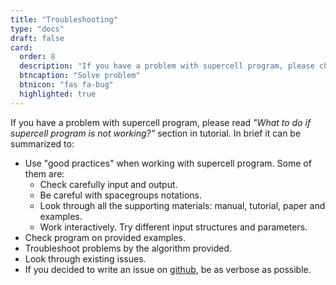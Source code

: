 ```yaml
---
title: "Troubleshooting"
type: "docs"
draft: false
card:
  order: 8
  description: "If you have a problem with supercell program, please check a piece of advice here."
  btncaption: "Solve problem"
  btnicon: "fas fa-bug"
  highlighted: true
---
```


If you have a problem with supercell program, please read *"What to do if supercell program is not working?"* section in tutorial. In brief it can be summarized to:
* Use "good practices" when working with supercell program. Some of them are:
  - Check carefully input and output.
  - Be careful with spacegroups notations.
  - Look through all the supporting materials: manual, tutorial, paper and examples.
  - Work interactively. Try different input structures and parameters.
* Check program on provided examples.
* Troubleshoot problems by the algorithm provided.
* Look through existing issues.
* If you decided to write an issue on [github](https://github.com/orex/supercell/issues), be as verbose as possible.



       
